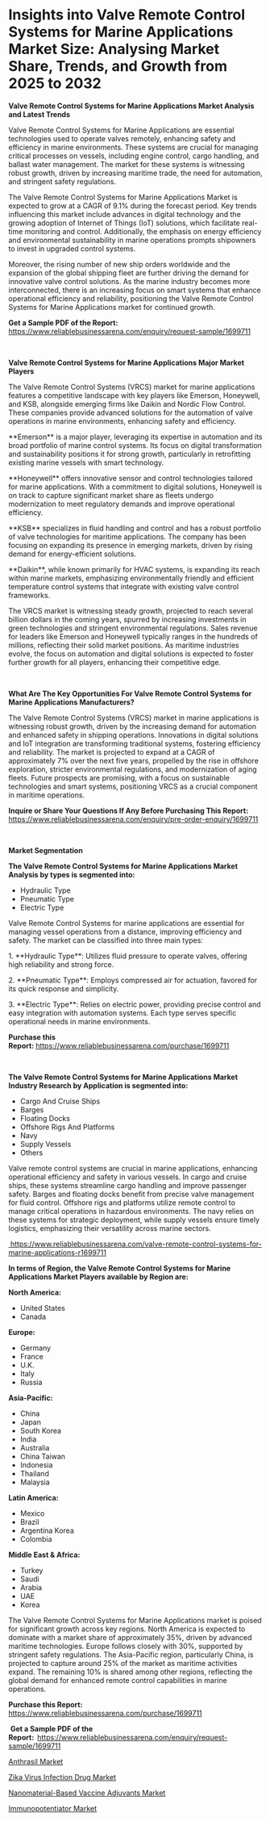 <p><h1>Insights into Valve Remote Control Systems for Marine Applications Market Size: Analysing Market Share, Trends, and Growth from 2025 to 2032</h1></p><p><strong>Valve Remote Control Systems for Marine Applications Market Analysis and Latest Trends</strong></p>
<p><p>Valve Remote Control Systems for Marine Applications are essential technologies used to operate valves remotely, enhancing safety and efficiency in marine environments. These systems are crucial for managing critical processes on vessels, including engine control, cargo handling, and ballast water management. The market for these systems is witnessing robust growth, driven by increasing maritime trade, the need for automation, and stringent safety regulations.</p><p>The Valve Remote Control Systems for Marine Applications Market is expected to grow at a CAGR of 9.1% during the forecast period. Key trends influencing this market include advances in digital technology and the growing adoption of Internet of Things (IoT) solutions, which facilitate real-time monitoring and control. Additionally, the emphasis on energy efficiency and environmental sustainability in marine operations prompts shipowners to invest in upgraded control systems. </p><p>Moreover, the rising number of new ship orders worldwide and the expansion of the global shipping fleet are further driving the demand for innovative valve control solutions. As the marine industry becomes more interconnected, there is an increasing focus on smart systems that enhance operational efficiency and reliability, positioning the Valve Remote Control Systems for Marine Applications market for continued growth.</p></p>
<p><strong>Get a Sample PDF of the Report:&nbsp;</strong> <a href="https://www.reliablebusinessarena.com/enquiry/request-sample/1699711?utm_campaign=2033&utm_medium=2&utm_source=Github&utm_content=ia&utm_term=27032025&utm_id=valve-remote-control-systems-for-marine-applications">https://www.reliablebusinessarena.com/enquiry/request-sample/1699711</a></p>
<p>&nbsp;</p>
<p><strong>Valve Remote Control Systems for Marine Applications Major Market Players</strong></p>
<p><p>The Valve Remote Control Systems (VRCS) market for marine applications features a competitive landscape with key players like Emerson, Honeywell, and KSB, alongside emerging firms like Daikin and Nordic Flow Control. These companies provide advanced solutions for the automation of valve operations in marine environments, enhancing safety and efficiency.</p><p>**Emerson** is a major player, leveraging its expertise in automation and its broad portfolio of marine control systems. Its focus on digital transformation and sustainability positions it for strong growth, particularly in retrofitting existing marine vessels with smart technology. </p><p>**Honeywell** offers innovative sensor and control technologies tailored for marine applications. With a commitment to digital solutions, Honeywell is on track to capture significant market share as fleets undergo modernization to meet regulatory demands and improve operational efficiency.</p><p>**KSB** specializes in fluid handling and control and has a robust portfolio of valve technologies for maritime applications. The company has been focusing on expanding its presence in emerging markets, driven by rising demand for energy-efficient solutions. </p><p>**Daikin**, while known primarily for HVAC systems, is expanding its reach within marine markets, emphasizing environmentally friendly and efficient temperature control systems that integrate with existing valve control frameworks.</p><p>The VRCS market is witnessing steady growth, projected to reach several billion dollars in the coming years, spurred by increasing investments in green technologies and stringent environmental regulations. Sales revenue for leaders like Emerson and Honeywell typically ranges in the hundreds of millions, reflecting their solid market positions. As maritime industries evolve, the focus on automation and digital solutions is expected to foster further growth for all players, enhancing their competitive edge.</p></p>
<p>&nbsp;</p>
<p><strong>What Are The Key Opportunities For Valve Remote Control Systems for Marine Applications Manufacturers?</strong></p>
<p><p>The Valve Remote Control Systems (VRCS) market in marine applications is witnessing robust growth, driven by the increasing demand for automation and enhanced safety in shipping operations. Innovations in digital solutions and IoT integration are transforming traditional systems, fostering efficiency and reliability. The market is projected to expand at a CAGR of approximately 7% over the next five years, propelled by the rise in offshore exploration, stricter environmental regulations, and modernization of aging fleets. Future prospects are promising, with a focus on sustainable technologies and smart systems, positioning VRCS as a crucial component in maritime operations.</p></p>
<p><strong>Inquire or Share Your Questions If Any Before Purchasing This Report:</strong> <a href="https://www.reliablebusinessarena.com/enquiry/pre-order-enquiry/1699711?utm_campaign=2033&utm_medium=2&utm_source=Github&utm_content=ia&utm_term=27032025&utm_id=valve-remote-control-systems-for-marine-applications">https://www.reliablebusinessarena.com/enquiry/pre-order-enquiry/1699711</a></p>
<p>&nbsp;</p>
<p><strong>Market Segmentation</strong></p>
<p><strong>The Valve Remote Control Systems for Marine Applications Market Analysis by types is segmented into:</strong></p>
<p><ul><li>Hydraulic Type</li><li>Pneumatic Type</li><li>Electric Type</li></ul></p>
<p><p>Valve Remote Control Systems for marine applications are essential for managing vessel operations from a distance, improving efficiency and safety. The market can be classified into three main types: </p><p>1. **Hydraulic Type**: Utilizes fluid pressure to operate valves, offering high reliability and strong force.</p><p>  </p><p>2. **Pneumatic Type**: Employs compressed air for actuation, favored for its quick response and simplicity. </p><p>3. **Electric Type**: Relies on electric power, providing precise control and easy integration with automation systems. Each type serves specific operational needs in marine environments.</p></p>
<p><strong>Purchase this Report:&nbsp;</strong><a href="https://www.reliablebusinessarena.com/purchase/1699711?utm_campaign=2033&utm_medium=2&utm_source=Github&utm_content=ia&utm_term=27032025&utm_id=valve-remote-control-systems-for-marine-applications">https://www.reliablebusinessarena.com/purchase/1699711</a></p>
<p>&nbsp;</p>
<p><strong>The Valve Remote Control Systems for Marine Applications Market Industry Research by Application is segmented into:</strong></p>
<p><ul><li>Cargo And Cruise Ships</li><li>Barges</li><li>Floating Docks</li><li>Offshore Rigs And Platforms</li><li>Navy</li><li>Supply Vessels</li><li>Others</li></ul></p>
<p><p>Valve remote control systems are crucial in marine applications, enhancing operational efficiency and safety in various vessels. In cargo and cruise ships, these systems streamline cargo handling and improve passenger safety. Barges and floating docks benefit from precise valve management for fluid control. Offshore rigs and platforms utilize remote control to manage critical operations in hazardous environments. The navy relies on these systems for strategic deployment, while supply vessels ensure timely logistics, emphasizing their versatility across marine sectors.</p></p>
<p><a href="https://www.reliablebusinessarena.com/valve-remote-control-systems-for-marine-applications-r1699711?utm_campaign=2033&utm_medium=2&utm_source=Github&utm_content=ia&utm_term=27032025&utm_id=valve-remote-control-systems-for-marine-applications">&nbsp;https://www.reliablebusinessarena.com/valve-remote-control-systems-for-marine-applications-r1699711</a></p>
<p><strong>In terms of Region, the Valve Remote Control Systems for Marine Applications Market Players available by Region are:</strong></p>
<p>
    <p> <strong> North America: </strong>
        <ul>
            <li>United States</li>
            <li>Canada</li>
        </ul>
        </p> 
    <p> <strong> Europe: </strong>
        <ul>
            <li>Germany</li>
            <li>France</li>
            <li>U.K.</li>
            <li>Italy</li>
            <li>Russia</li>
        </ul>
        </p> 
    <p> <strong> Asia-Pacific: </strong>
        <ul>
            <li>China</li>
            <li>Japan</li>
            <li>South Korea</li>
            <li>India</li>
            <li>Australia</li>
            <li>China Taiwan</li>
            <li>Indonesia</li>
            <li>Thailand</li>
            <li>Malaysia</li>
        </ul>
        </p> 
    <p> <strong> Latin America: </strong>
        <ul>
            <li>Mexico</li>
            <li>Brazil</li>
            <li>Argentina Korea</li>
            <li>Colombia</li>
        </ul>
        </p> 
    <p> <strong> Middle East & Africa: </strong>
        <ul>
            <li>Turkey</li>
            <li>Saudi</li>
            <li>Arabia</li>
            <li>UAE</li>
            <li>Korea</li>
        </ul>
    </p>
    </p>
<p><p>The Valve Remote Control Systems for Marine Applications market is poised for significant growth across key regions. North America is expected to dominate with a market share of approximately 35%, driven by advanced maritime technologies. Europe follows closely with 30%, supported by stringent safety regulations. The Asia-Pacific region, particularly China, is projected to capture around 25% of the market as maritime activities expand. The remaining 10% is shared among other regions, reflecting the global demand for enhanced remote control capabilities in marine operations.</p></p>
<p><strong>Purchase this Report: </strong><a href="https://www.reliablebusinessarena.com/purchase/1699711?utm_campaign=2033&utm_medium=2&utm_source=Github&utm_content=ia&utm_term=27032025&utm_id=valve-remote-control-systems-for-marine-applications">https://www.reliablebusinessarena.com/purchase/1699711</a></p>
<p>&nbsp;<strong>Get a Sample PDF of the Report:&nbsp;&nbsp;</strong><a href="https://www.reliablebusinessarena.com/enquiry/request-sample/1699711?utm_campaign=2033&utm_medium=2&utm_source=Github&utm_content=ia&utm_term=27032025&utm_id=valve-remote-control-systems-for-marine-applications">https://www.reliablebusinessarena.com/enquiry/request-sample/1699711</a></p>
<p><strong></strong></p>
<p><p><a href="https://github.com/eleussabra/Market-Research-Report-List-1/blob/main/anthrasil-market.md?utm_campaign=2033&utm_medium=2&utm_source=Github&utm_content=ia&utm_term=27032025&utm_id=valve-remote-control-systems-for-marine-applications">Anthrasil Market</a></p><p><a href="https://github.com/ildyduedu/Market-Research-Report-List-1/blob/main/zika-virus-infection-drug-market.md?utm_campaign=2033&utm_medium=2&utm_source=Github&utm_content=ia&utm_term=27032025&utm_id=valve-remote-control-systems-for-marine-applications">Zika Virus Infection Drug Market</a></p><p><a href="https://github.com/salkidtodo/Market-Research-Report-List-1/blob/main/nanomaterial-based-vaccine-adjuvants-market.md?utm_campaign=2033&utm_medium=2&utm_source=Github&utm_content=ia&utm_term=27032025&utm_id=valve-remote-control-systems-for-marine-applications">Nanomaterial-Based Vaccine Adjuvants Market</a></p><p><a href="https://github.com/oduorsarath9/Market-Research-Report-List-1/blob/main/immunopotentiator-market.md?utm_campaign=2033&utm_medium=2&utm_source=Github&utm_content=ia&utm_term=27032025&utm_id=valve-remote-control-systems-for-marine-applications">Immunopotentiator Market</a></p></p>